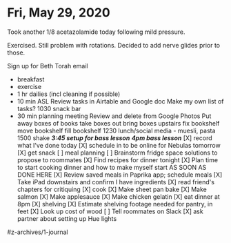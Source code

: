 # Fri, May 29, 2020
Took another 1/8 acetazolamide today following mild pressure. 

Exercised. Still problem with rotations. Decided to add nerve glides prior to those.

Sign up for Beth Torah email
- breakfast
- exercise
- 1 hr dailies (incl cleaning if possible)
- 10 min ASL
Review tasks in Airtable and Google doc
Make my own list of tasks?
1030 snack bar
- 30 min planning meeting
Review and delete from Google Photos
Put away boxes of books
take boxes out
bring boxes upstairs
fix bookshelf
move bookshelf
fill bookshelf
1230 lunch/social media - muesli, pasta
1500 shake
***3:45 setup for bass lesson***
***4pm bass lesson***
[X] record what I've done today
[X] schedule in to be online for Nebulas tomorrow
[X] get snack
[ ] meal planning
    [ ] Brainstorm fridge space solutions to propose to roommates
    [X] Find recipes for dinner tonight
    [X] Plan time to start cooking dinner and how to make myself start AS SOON AS DONE HERE
    [X] Review saved meals in Paprika app; schedule meals
    [X] Take iPad downstairs and confirm I have ingredients
[X] read friend's chapters for critiquing
[X] cook
    [X] Make sheet pan bake
    [X] Make salmon
	[X] Make applesauce
	[X] Make chicken gelatin
[X] eat dinner at 8pm
[X] shelving
    [X] Estimate shelving footage needed for pantry, in feet
    [X] Look up cost of wood
    [ ] Tell roommates on Slack
[X] ask partner about setting up Hue lights



#z-archives/1-journal